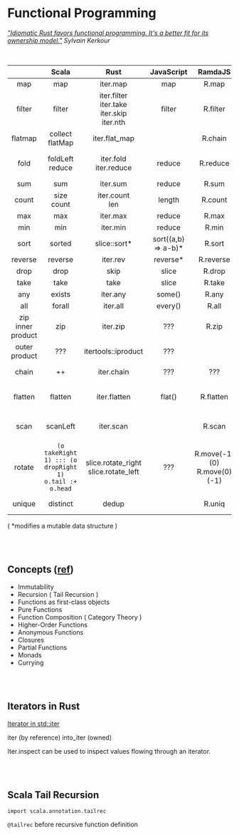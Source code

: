 # Functional Programming

*["Idiomatic Rust favors functional programming. It's a better fit for its ownership model."](https://kerkour.com/rust-functional-programming)  Sylvain Kerkour*


<br>

|  | Scala | Rust | JavaScript | RamdaJS | Python | APL |
|:--:|:--:|:--:|:--:|:--:|:--:|:--:|
| map | map | iter.map | map | R.map | map | ¨ |
| filter | filter | iter.filter<br>iter.take<br>iter.skip<br>iter.nth | filter | R.filter | filter<br>itertools.takewhile | / (replicate) |
| flatmap | collect<br>flatMap | iter.flat_map | | R.chain | | ??? |
| fold | foldLeft<br>reduce | iter.fold<br>iter.reduce | reduce | R.reduce | functools.reduce | / (reduce)<br>⌿ (reduce first) |
| sum | sum | iter.sum | reduce | R.sum | sum | +/ |
| count | size<br>count | iter.count<br>len | length | R.count | len | ≢ (tally) |
| max | max | iter.max | reduce | R.max | max | ⌈/ |
| min | min | iter.min | reduce | R.min | min | ⌊/ |
| sort | sorted | slice::sort* | sort((a,b) => a-b)* | R.sort | List.sort | {⍵[⍋⍵]} |
| reverse | reverse | iter.rev | reverse* | R.reverse | [::-1] | ⌽ (rotate) |
| drop | drop | skip | slice | R.drop | ??? | ??? |
| take | take | take | slice | R.take | ??? | ??? |
| any | exists | iter.any | some() | R.any | any | ??? |
| all | forall | iter.all | every() | R.all | all | ??? |
| zip<br>inner product | zip | iter.zip | ??? | R.zip | zip | . (product) |
| outer product | ??? | itertools::iproduct | ??? | | itertools.product | ∘. |
| chain | ++ | iter.chain | ??? | ??? | itertools.chain | ⍪ (catenate) |
| flatten | flatten | iter.flatten | flat() | R.flatten | [item for sublist in NESTED for item in sublist] | , (ravel)<br>∊ (enlist) (?) |
| scan | scanLeft | iter.scan | | R.scan | itertools.accumulate | \\ (scan)<br>⍀ (scan first) |
| rotate | `(o takeRight 1) ::: (o dropRight 1)`<br>`o.tail :+ o.head` | slice.rotate_right<br>slice.rotate_left | ??? | R.move(-1)(0) <br> R.move(0)(-1) | `o[n:] + o[:n]`<br>`o[-n:] + o[:-n]`<br>`numpy.roll` | |
| unique | distinct | dedup | | R.uniq | ??? | ∪ (down shoe) |

( *modifies a mutable data structure )


<br><br>
## Concepts ([ref](https://www.baeldung.com/scala/functional-programming))
- Immutability
- Recursion ( Tail Recursion )
- Functions as first-class objects
- Pure Functions
- Function Composition ( Category Theory )
- Higher-Order Functions
- Anonymous Functions
- Closures
- Partial Functions
- Monads
- Currying


<br><br>
## Iterators in Rust

[Iterator in std::iter](https://doc.rust-lang.org/std/iter/trait.Iterator.html)

iter (by reference)
into_iter (owned)

Iter.inspect can be used to inspect values flowing through an iterator.


<br><br>
## Scala Tail Recursion
`import scala.annotation.tailrec`

`@tailrec` before recursive function definition
